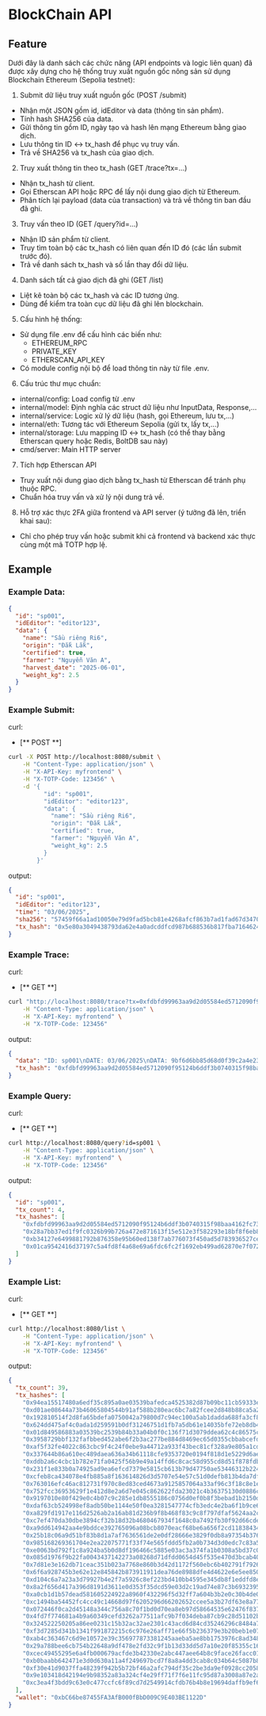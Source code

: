 # BlockChain API
## Feature
Dưới đây là danh sách các chức năng (API endpoints và logic liên quan) đã được xây dựng cho hệ thống truy xuất nguồn gốc nông sản sử dụng Blockchain Ethereum (Sepolia testnet):

1. Submit dữ liệu truy xuất nguồn gốc (POST /submit)
* Nhận một JSON gồm id, idEditor và data (thông tin sản phẩm).
* Tính hash SHA256 của data.
* Gửi thông tin gồm ID, ngày tạo và hash lên mạng Ethereum bằng giao dịch.
* Lưu thông tin ID ↔ tx\_hash để phục vụ truy vấn.
* Trả về SHA256 và tx\_hash của giao dịch.

2. Truy xuất thông tin theo tx\_hash (GET /trace?tx=...)
* Nhận tx\_hash từ client.
* Gọi Etherscan API hoặc RPC để lấy nội dung giao dịch từ Ethereum.
* Phân tích lại payload (data của transaction) và trả về thông tin ban đầu đã ghi.

3. Truy vấn theo ID (GET /query?id=...)
* Nhận ID sản phẩm từ client.
* Truy tìm toàn bộ các tx\_hash có liên quan đến ID đó (các lần submit trước đó).
* Trả về danh sách tx\_hash và số lần thay đổi dữ liệu.

4. Danh sách tất cả giao dịch đã ghi (GET /list)
* Liệt kê toàn bộ các tx\_hash và các ID tương ứng.
* Dùng để kiểm tra toàn cục dữ liệu đã ghi lên blockchain.

5. Cấu hình hệ thống:
* Sử dụng file .env để cấu hình các biến như:
  * ETHEREUM\_RPC
  * PRIVATE\_KEY
  * ETHERSCAN\_API\_KEY
* Có module config nội bộ để load thông tin này từ file .env.

6. Cấu trúc thư mục chuẩn:
* internal/config: Load config từ .env
* internal/model: Định nghĩa các struct dữ liệu như InputData, Response,...
* internal/service: Logic xử lý dữ liệu (hash, gọi Ethereum, lưu tx,...)
* internal/eth: Tương tác với Ethereum Sepolia (gửi tx, lấy tx,...)
* internal/storage: Lưu mapping ID ↔ tx\_hash (có thể thay bằng Etherscan query hoặc Redis, BoltDB sau này)
* cmd/server: Main HTTP server

7. Tích hợp Etherscan API
* Truy xuất nội dung giao dịch bằng tx\_hash từ Etherscan để tránh phụ thuộc RPC.
* Chuẩn hóa truy vấn và xử lý nội dung trả về.

8. Hỗ trợ xác thực 2FA giữa frontend và API server (ý tưởng đã lên, triển khai sau):
* Chỉ cho phép truy vấn hoặc submit khi cả frontend và backend xác thực cùng một mã TOTP hợp lệ.


## Example
### Example Data:
```Json
{
  "id": "sp001",
  "idEditor": "editor123",
  "data": {
    "name": "Sầu riêng Ri6",
    "origin": "Đắk Lắk",
    "certified": true,
    "farmer": "Nguyễn Văn A",
    "harvest_date": "2025-06-01",
    "weight_kg": 2.5
  }
}
```
### Example Submit:
curl:
* [** POST **]
```bash
curl -X POST http://localhost:8080/submit \
    -H "Content-Type: application/json" \
    -H "X-API-Key: myfrontend" \
    -H "X-TOTP-Code: 123456" \
    -d '{
          "id": "sp001",
          "idEditor": "editor123",
          "data": {
            "name": "Sầu riêng Ri6",
            "origin": "Đắk Lắk",
            "certified": true,
            "farmer": "Nguyễn Văn A",
            "weight_kg": 2.5
          }
        }'
```
output:
```json
{
  "id": "sp001",
  "idEditor": "editor123",
  "time": "03/06/2025",
  "sha256": "57459f66a1ad10050e79d9fad5bcb81e4268afcf863b7ad1fad67d3470df6ece",
  "tx_hash": "0x5e80a3049438793da62e4a0adcddfcd987b688536b817fba7164624acf7f31b4"
}
```
### Example Trace:
curl:
* [** GET **]
```bash
curl "http://localhost:8080/trace?tx=0xfdbfd99963aa9d2d05584ed5712090f95124b6ddf3b0740315f98baa4162fc73" \
    -H "Content-Type: application/json" \
    -H "X-API-Key: myfrontend" \
    -H "X-TOTP-Code: 123456"
```
output:
```json
{
  "data": "ID: sp001\nDATE: 03/06/2025\nDATA: 9bf6d6bb85d68d0f39c2a4e23061f5c3155ca24cb8cb3179381e3b041b3ff83b",
  "tx_hash": "0xfdbfd99963aa9d2d05584ed5712090f95124b6ddf3b0740315f98baa4162fc73"
}
```
### Example Query:
curl:
* [** GET **]
```bash
curl http://localhost:8080/query?id=sp001 \
    -H "Content-Type: application/json" \
    -H "X-API-Key: myfrontend" \
    -H "X-TOTP-Code: 123456"
```
output:
```json
{
  "id": "sp001",
  "tx_count": 4,
  "tx_hashes": [
    "0xfdbfd99963aa9d2d05584ed5712090f95124b6ddf3b0740315f98baa4162fc73",
    "0x28a7bb37ed1f9fc0326b99b726a472e871613f15e512e3f582293e18bf8f6eb8",
    "0xb34127e6499881792b876358e95b60ed138f7ab776073f450ad5d783936527ce",
    "0x01ca9542416d37197c5a4fd8f4a68e69a6fdc6fc2f1692eb499ad62870e7f072"
  ]
}
```
### Example List:
curl:
* [** GET **]
```bash
curl http://localhost:8080/list \
    -H "Content-Type: application/json" \
    -H "X-API-Key: myfrontend" \
    -H "X-TOTP-Code: 123456"
```
output:
```json
{
  "tx_count": 39,
  "tx_hashes": [
    "0x94ea15517480a6edf35c895a0ae03539bafedca4525382d87b09bc11cb59333e",
    "0xd01ae08644a73b46065804544b91af588b280eac6bc7a82fcee2d848b88ca5a2",
    "0x192810514f2d8fa65bdefa0750042a79800d7c94ec100a5ab1dadda688fa3cf8",
    "0x624dd475af4c0ada1d259591b0df31246751d1fb7a5db61e14035bfe72eb8db4",
    "0x01d849586883a03539bc2539b84b33a04b0f0c136f71d3079ddea62c4c86575c",
    "0x3958729bbf132fafbbed452abe6f2b3ac277be884d8469ec65d0355cbbabcefd",
    "0xaf5f32fe4022c863cbc9f4c24f0ebe9a44712a933f43bec81cf328a9e805a1cd",
    "0x337644b86a610ec489daea636a34b61118cfe9353720e0194f818d1e5229d6ae",
    "0xddb2a6c4cbc1b782e71fa0425f56b9e49a14ffd6c8cac58d955cd8d51f878fdb",
    "0x231f1e833b0a74925ad9ea6efcd7379e5815cb613b79d47750ae53446312b224",
    "0xcfeb8ca434078e4fb885a8f163614826d3d5707e54e57c51d0defb813b4da7df",
    "0x763016efc46ac812731f970c8ed83ced4673a9125857064a33af96c3f18c8e1e",
    "0x752fcc36953629f1e412d8e2a6d7e045c862622fda23021c4b36375130d0886c",
    "0x9197010e80f429e0c4b07c9c285e1db8555186c0756d0ef0b8f3bebad1b2150d",
    "0xdaf63cb524998ef8adb50be1144e50f0ea3281547774cfb3edc4e2ba6f1b9ce6",
    "0xa829fd1917e116d2526ab2a16ab81d236b9f8b468f83c9c8f797dfaf5624aa2c",
    "0xc7ef470da30dbe3894cf32b18d32b4680467934f1648c0a7492fb30f92d66cde",
    "0xa9dd614942aa4e9bddce392765096a08bcb8070eacf68be6a656f2cd11838434",
    "0x25b18c06a9d51bf83b8d1a7af7636561de2e0df28666e3829f0db8a97354b376",
    "0x985168269361704e2ea22075771f33f74e565fddd5fb2a0b734d3d0edc7c83a5",
    "0xe0063bd792f1c8a924ba5b0d8df196466c5885e03ac3a374fa1b0308a5bd37c0",
    "0x085d1976f9b22fa0043437142273a08268d71dfdd0654d45f535e470d3bcab40",
    "0x7d81e3e162db71ceac351b023a7768e860b3d42d1172f560ebc6b402791f7926",
    "0x6f6a928745b3e62e12e845842b873911911dea76de8988dfe4d4622e6e5ee850",
    "0xd104c6a7a23a3d79927b4e2f7a5926c8ef223bd410bb4595e345db8f1eddfd8e",
    "0x8a2f656d417a396d8191d3611e0d353f35dcd59e03d2c19ad74e87c3b6932395",
    "0xa0cb1d1b57dead581605224922a8960f432296f5d32ff7a604b3b2e0c30b4de0",
    "0xc1494ba54452fc4cc49c14668d97f6205296d66202652ccee5a3b27df63e8a77",
    "0x072446f0ca2d45148a344c756a8c70f1bd0d70ea8eb97d58664535e62476f837",
    "0x4fd7f774681a4b9a60349cefd3262a77511afc9b7f034deba87cb9c28d51102b",
    "0x324522250205a86ee0231c15b32ac32ae2301c43acd6d84cd35246296c8484a7",
    "0xf3d7285d341b1341f991872215c6c976e26aff71e66f5b236379e3b20beb1e07",
    "0xab4c363467c6d9e10572e39c356977873381245aaeba5ae8bb1753976c8ad348",
    "0x29a788bee6cb754b22648a9df478e2fd32c9f1b13d33dd5d7a10e20f85355c16",
    "0xcec49455295e6a4fb000679acfde3b42330e2abc447aee64b8c9face26facc01",
    "0xb0baabb642471e3d0d630a11a4f249697bcd7f8a8a4dd3cab8c034b64c5087b8",
    "0xf30e41d9037ffa48239f942b5b72bf46a2afc794df35c2be3da9ef0928cc2058",
    "0x9e103418d42194e9b98352a83a324cf4e29ff71f7f6e11fc95d87a3008a87e2a",
    "0xc3ea4f3bdd9c63e0c477ccfc6f89cd7d2549914cfdb76b4b8e19694daffb9ef6"
  ],
  "wallet": "0xbC66be87455FA3AfB000fBbD009C9E403BE1122D"
}
```
